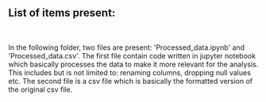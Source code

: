 ## List of items present: 
<br>

In the following folder, two files are present: 'Processed_data.ipynb' and 'Processed_data.csv'. The first file contain code written in jupyter notebook
which basically processes the data to make it more relevant for the analysis. This includes but is not limited to: renaming columns, dropping null values etc.
The second file is a csv file which is basically the formatted version of the original csv file.
